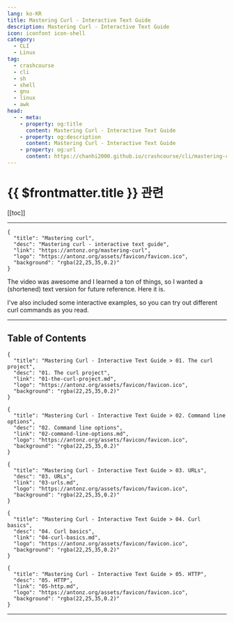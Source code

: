 ```yaml
---
lang: ko-KR
title: Mastering Curl - Interactive Text Guide
description: Mastering Curl - Interactive Text Guide
icon: iconfont icon-shell
category: 
  - CLI
  - Linux
tag: 
  - crashcourse
  - cli
  - sh
  - shell
  - gnu
  - linux
  - awk
head:
  - - meta:
    - property: og:title
      content: Mastering Curl - Interactive Text Guide
    - property: og:description
      content: Mastering Curl - Interactive Text Guide
    - property: og:url
      content: https://chanhi2000.github.io/crashcourse/cli/mastering-curl-interactive-text-guide/
---
```


# {{ $frontmatter.title }} 관련

[[toc]]

---

```component VPCard
{
  "title": "Mastering curl",
  "desc": "Mastering curl - interactive text guide",
  "link": "https://antonz.org/mastering-curl",
  "logo": "https://antonz.org/assets/favicon/favicon.ico",
  "background": "rgba(22,25,35,0.2)"
}
```

<VidStack src="youtube/V5vZWHP-RqU" />

The video was awesome and I learned a ton of things, so I wanted a (shortened) text version for future reference. Here it is.

I've also included some interactive examples, so you can try out different curl commands as you read.

---

## Table of Contents

```component VPCard
{
  "title": "Mastering Curl - Interactive Text Guide > 01. The curl project",
  "desc": "01. The curl project",
  "link": "01-the-curl-project.md",
  "logo": "https://antonz.org/assets/favicon/favicon.ico",
  "background": "rgba(22,25,35,0.2)"
}
```

```component VPCard
{
  "title": "Mastering Curl - Interactive Text Guide > 02. Command line options",
  "desc": "02. Command line options",
  "link": "02-command-line-options.md",
  "logo": "https://antonz.org/assets/favicon/favicon.ico",
  "background": "rgba(22,25,35,0.2)"
}
```

```component VPCard
{
  "title": "Mastering Curl - Interactive Text Guide > 03. URLs",
  "desc": "03. URLs",
  "link": "03-urls.md",
  "logo": "https://antonz.org/assets/favicon/favicon.ico",
  "background": "rgba(22,25,35,0.2)"
}
```

```component VPCard
{
  "title": "Mastering Curl - Interactive Text Guide > 04. Curl basics",
  "desc": "04. Curl basics",
  "link": "04-curl-basics.md",
  "logo": "https://antonz.org/assets/favicon/favicon.ico",
  "background": "rgba(22,25,35,0.2)"
}
```

```component VPCard
{
  "title": "Mastering Curl - Interactive Text Guide > 05. HTTP",
  "desc": "05. HTTP",
  "link": "05-http.md",
  "logo": "https://antonz.org/assets/favicon/favicon.ico",
  "background": "rgba(22,25,35,0.2)"
}
```

---

<TagLinks />